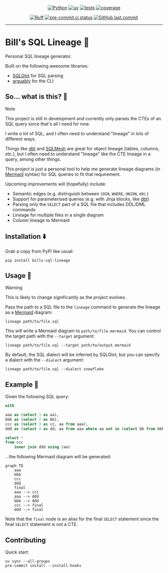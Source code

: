 <div align="center">

[![Python](https://img.shields.io/badge/Python-3.11+-blue.svg)](https://www.python.org/downloads/)
[![uv](https://img.shields.io/endpoint?url=https://raw.githubusercontent.com/astral-sh/uv/main/assets/badge/v0.json)](https://github.com/astral-sh/uv)
[![tests](https://github.com/billwallis/bills-sql-lineage/actions/workflows/tests.yaml/badge.svg)](https://github.com/billwallis/bills-sql-lineage/actions/workflows/tests.yaml)
[![coverage](coverage.svg)](https://github.com/dbrgn/coverage-badge)

[![Ruff](https://img.shields.io/endpoint?url=https://raw.githubusercontent.com/astral-sh/ruff/main/assets/badge/v2.json)](https://github.com/astral-sh/ruff)
[![pre-commit.ci status](https://results.pre-commit.ci/badge/github/billwallis/bills-sql-lineage/main.svg)](https://results.pre-commit.ci/latest/github/billwallis/bills-sql-lineage/main)
[![GitHub last commit](https://img.shields.io/github/last-commit/billwallis/bills-sql-lineage)](https://shields.io/badges/git-hub-last-commit)

</div>

---

# Bill's SQL Lineage 🔀

Personal SQL lineage generator.

Built on the following awesome libraries:

- [SQLGlot](https://github.com/tobymao/sqlglot) for SQL parsing
- [arguably](https://github.com/treykeown/arguably) for the CLI

## So... what is this? 🤔

> [!NOTE]
>
> This project is still in development and currently only parses the CTEs of an SQL query since that's all I need for now.

I write _a lot_ of SQL, and I often need to understand "lineage" in lots of different ways.

Things like [dbt](https://www.getdbt.com/) and [SQLMesh](https://sqlmesh.com/) are great for object lineage (tables, columns, etc.), but I often need to understand "lineage" like the CTE lineage in a query, among other things.

This project is just a personal tool to help me generate lineage diagrams (in [Mermaid](https://mermaid.js.org/) syntax) for SQL queries to fit that requirement.

Upcoming improvements will (hopefully) include:

- Semantic edges (e.g. distinguish between `JOIN`, `WHERE`, `UNION`, etc.)
- Support for parameterised queries (e.g. with Jinja blocks, like [dbt](https://www.getdbt.com/))
- Parsing only the `SELECT` part of a SQL file that includes DDL/DML commands
- Lineage for multiple files in a single diagram
- Column lineage to Mermaid

## Installation ⬇️

Grab a copy from PyPI like usual:

```
pip install bills-sql-lineage
```

## Usage 📖

> [!WARNING]
>
> This is likely to change significantly as the project evolves.

Pass the path to a SQL file to the `lineage` command to generate the lineage as a [Mermaid](https://mermaid.js.org/) diagram:

```
lineage path/to/file.sql
```

This will write a Mermaid diagram to `path/to/file.mermaid`. You can control the target path with the `--target` argument:

```
lineage path/to/file.sql --target path/to/output.mermaid
```

By default, the SQL dialect will be inferred by SQLGlot, but you can specify a dialect with the `--dialect` argument:

```
lineage path/to/file.sql --dialect snowflake
```

## Example 📝

Given the following SQL query:

```sql
with

aaa as (select 1 as aa),
bbb as (select 2 as bb),
ccc as (select 3 as cc, aa from aaa),
ddd as (select 4 as dd, aa from aaa where aa not in (select bb from bbb))

select *
from ccc
    inner join ddd using (aa)
```

...the following Mermaid diagram will be generated:

```mermaid
graph TD
    aaa
    bbb
    ccc
    ddd
    final
    aaa --> ccc
    aaa --> ddd
    bbb --> ddd
    ccc --> final
    ddd --> final
```

Note that the `final` node is an alias for the final `SELECT` statement since the final `SELECT` statement is not a CTE.

## Contributing

Quick start:

```shell
uv sync --all-groups
pre-commit install --install-hooks
```
